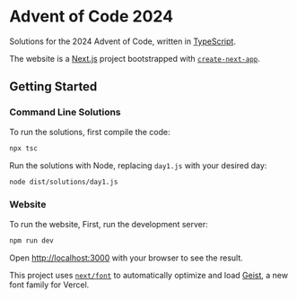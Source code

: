 # Advent of Code 2024

Solutions for the 2024 Advent of Code, written in [TypeScript](https://www.typescriptlang.org).

The website is a [Next.js](https://nextjs.org) project bootstrapped with [`create-next-app`](https://nextjs.org/docs/app/api-reference/cli/create-next-app).

## Getting Started

### Command Line Solutions

To run the solutions, first compile the code:

```bash
npx tsc
```

Run the solutions with Node, replacing `day1.js` with your desired day:
```bash
node dist/solutions/day1.js
```

### Website

To run the website, First, run the development server:

```bash
npm run dev
```

Open [http://localhost:3000](http://localhost:3000) with your browser to see the result.

This project uses [`next/font`](https://nextjs.org/docs/app/building-your-application/optimizing/fonts) to automatically optimize and load [Geist](https://vercel.com/font), a new font family for Vercel.